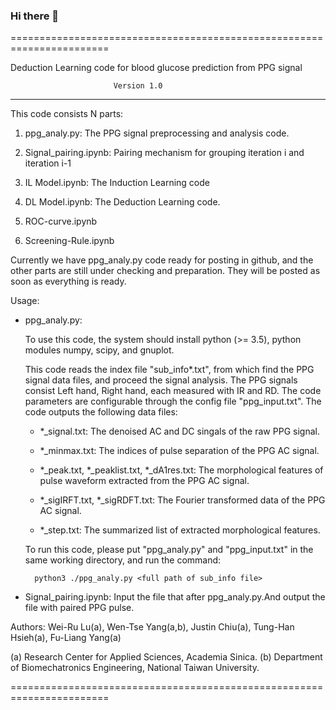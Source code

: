 ### Hi there 👋
=======================================================================

Deduction Learning code for blood glucose prediction from PPG signal

                           Version 1.0
--------------------------------------------------------------------

This code consists N parts:

1. ppg_analy.py:
   The PPG signal preprocessing and analysis code.

2. Signal_pairing.ipynb:
   Pairing mechanism for grouping iteration i and iteration i-1

3. IL Model.ipynb:
   The Induction Learning code
   
4. DL Model.ipynb:
   The Deduction Learning code.

5. ROC-curve.ipynb

6. Screening-Rule.ipynb

Currently we have ppg_analy.py code ready for posting in github, and
the other parts are still under checking and preparation. They will
be posted as soon as everything is ready.

Usage:

- ppg_analy.py:

  To use this code, the system should install python (>= 3.5), python
  modules numpy, scipy, and gnuplot.

  This code reads the index file "sub_info*.txt", from which find the
  PPG signal data files, and proceed the signal analysis. The PPG signals
  consist Left hand, Right hand, each measured with IR and RD. The code
  parameters are configurable through the config file "ppg_input.txt".
  The code outputs the following data files:

  - *_signal.txt:
    The denoised AC and DC singals of the raw PPG signal.

  - *_minmax.txt:
    The indices of pulse separation of the PPG AC signal.

  - *_peak.txt, *_peaklist.txt, *_dA1res.txt:
    The morphological features of pulse waveform extracted from the PPG
    AC signal.

  - *_sigIRFT.txt, *_sigRDFT.txt:
    The Fourier transformed data of the PPG AC signal.

  - *_step.txt:
    The summarized list of extracted morphological features.

  To run this code, please put "ppg_analy.py" and "ppg_input.txt" in the
  same working directory, and run the command:

        python3 ./ppg_analy.py <full path of sub_info file>

- Signal_pairing.ipynb:
  Input the file that after ppg_analy.py.And output the file with paired PPG pulse.



Authors:
   Wei-Ru Lu(a), Wen-Tse Yang(a,b), Justin Chiu(a), Tung-Han Hsieh(a),
   Fu-Liang Yang(a)

   (a) Research Center for Applied Sciences, Academia Sinica.
   (b) Department of Biomechatronics Engineering, National Taiwan University.

=======================================================================
